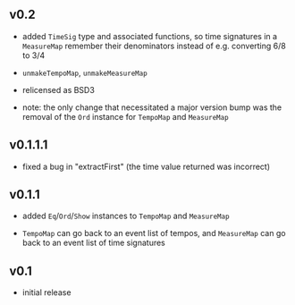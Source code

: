 ## v0.2

  * added `TimeSig` type and associated functions, so time signatures
    in a `MeasureMap` remember their denominators
    instead of e.g. converting 6/8 to 3/4

  * `unmakeTempoMap`, `unmakeMeasureMap`

  * relicensed as BSD3

  * note: the only change that necessitated a major version bump
    was the removal of the `Ord` instance for `TempoMap` and `MeasureMap`

## v0.1.1.1

  * fixed a bug in "extractFirst" (the time value returned was incorrect)

## v0.1.1

  * added `Eq`/`Ord`/`Show` instances to `TempoMap` and `MeasureMap`

  * `TempoMap` can go back to an event list of tempos,
    and `MeasureMap` can go back to an event list of time signatures

## v0.1

  * initial release
